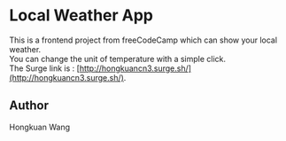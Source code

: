 # Local Weather App

This is a frontend project from freeCodeCamp which can show your local weather.<br>
You can change the unit of temperature with a simple click.<br>
The Surge link is : [http://hongkuancn3.surge.sh/](http://hongkuancn3.surge.sh/).

## Author

Hongkuan Wang
